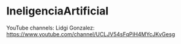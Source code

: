 # IneligenciaArtificial

YouTube channels:  Lidgi Gonzalez: https://www.youtube.com/channel/UCLJV54sFqPiH4MYcJKvGesg
